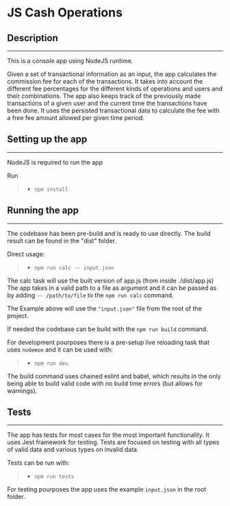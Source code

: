 JS Cash Operations 
===

Description
---
---

This is a console app using NodeJS runtime.

Given a set of transactional information as an input, the app calculates the commission fee for each of the transactions. It takes into account the different fee percentages for the different kinds of operations and users and their combinations. The app also keeps track of the previously made transactions of a given user and the current time the transactions have been done. It uses the persisted transactional data to calculate the fee with a free fee amount allowed per given time period.

Setting up the app
---
---

NodeJS is required to run the app

Run
> - `npm install`

Running the app
---
---
The codebase has been pre-build and is ready to use directly. The build result can be found in the "dist" folder.

Direct usage:
> - `npm run calc -- input.json`

The calc task will use the built version of app.js (from inside ./dist/app.js)
The app takes in a valid path to a file as argument and it can be passed as by adding `-- /path/to/file` to the `npm run calc` command.

The Example above will use the `"input.json"` file from the root of the project.

If needed the codebase can be build with the `npm run build` command.

For development pourposes there is a pre-setup live reloading task that uses `nodemon` and it can be used with: 
> - `npm run dev`.

The build command uses chained eslint and babel, which results in the only being able to build valid code with no build time errors (but allows for warnings).

Tests
---
---
The app has tests for most cases for the most important functionality. It uses Jest framework for testing. Tests are focused on testing with all types of valid data and various types on invalid data.

Tests can be run with:
> - `npm run tests`

For testing pourposes the app uses the example `input.json` in the root folder.